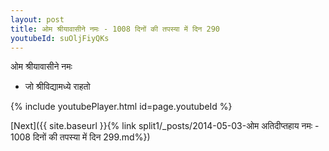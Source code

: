 ```yaml
---
layout: post
title: ओम श्रीयावासीने नमः - 1008 दिनों की तपस्या में दिन 290
youtubeId: suOljFiyQKs
---
```

 
 
 ओम श्रीयावासीने नमः  
 
 -  जो श्रीविद्यामध्ये राहतो 
 
  
 
  
 
 
 
 
 
 


{% include youtubePlayer.html id=page.youtubeId %}
 
[Next]({{ site.baseurl }}{% link  split1/_posts/2014-05-03-ओम अतिदीप्तहाय नमः - 1008 दिनों की तपस्या में दिन 299.md%})
 
